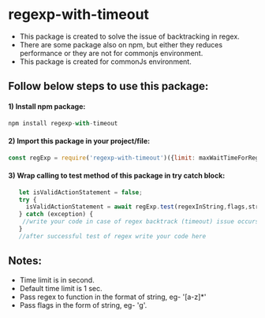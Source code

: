 # regexp-with-timeout
- This package is created to solve the issue of backtracking in regex.
- There are some package also on npm, but either they reduces performance or they are not for commonjs environment.
- This package is created for commonJs environment.
## Follow below steps to use this package:
#### 1) Install npm package:
 ```javascript
 npm install regexp-with-timeout
 ```
 #### 2) Import this package in your project/file:
```javascript
const regExp = require('regexp-with-timeout')({limit: maxWaitTimeForRegex}); //maxWaitTimeForRegex is time limit to regex
```
#### 3) Wrap calling to test method of this package in try catch block:
```javascript
   let isValidActionStatement = false;
   try {
     isValidActionStatement = await regExp.test(regexInString,flags,string);
   } catch (exception) {
    //write your code in case of regex backtrack (timeout) issue occurs
   }
   //after successful test of regex write your code here
```
## Notes:
- Time limit is in second.
- Default time limit is 1 sec.
- Pass regex to function in the format of string, eg- '[a-z]*'
- Pass flags in the form of string, eg- 'g'.
